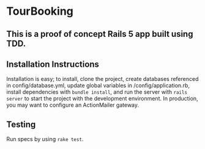 TourBooking
============

## This is a proof of concept Rails 5 app built using TDD.

## Installation Instructions

Installation is easy; to install, clone the project, create databases referenced in config/database.yml, update global variables in /config/application.rb, install dependencies with `bundle install`, and run the server with `rails server` to start the project with the development environment.  In production, you may want to configure an ActionMailer gateway.

## Testing

Run specs by using `rake test`.

